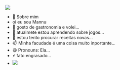 ![](https://www.google.com/url?sa=i&url=https%3A%2F%2Fwww.galvanizeaction.org%2Fthe-pyschology-of-gifs%2F&psig=AOvVaw03be5yodVM8osoZXGWqH87&ust=1716035260203000&source=images&cd=vfe&opi=89978449&ved=0CBIQjhxqFwoTCNjLy9XXlIYDFQAAAAAdAAAAABBF)
- 👋 Sobre mim
- oi eu sou Mannu
- 👀 gosto de gastronomia e volei...
- 🌱 atualmete estou aprendendo sobre jogos...
- 💞️ estou tento procurar receitas novas...
- 📫 Minha facudade é uma coisa muito inportante...
- 😄 Pronouns: Ela...
- ⚡ fato engrasado...
- ![](https://img.shields.io/badge/Burger%20King-D62300?style=for-the-badge&logo=Burger%20King&logoColor=white)
 ![]()
 ![]()
 ![]()

<!---
manuuu03020/manuuu03020 is a ✨ special ✨ repository because its `README.md` (this file) appears on your GitHub profile.
You can click the Preview link to take a look at your changes.
--->
